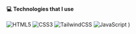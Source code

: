 
#### 💻 Technologies that I use
![HTML5](./assets/html.svg) ![CSS3](./assets/css.svg) ![TailwindCSS](./assets/tailwind.svg) ![JavaScript](./assets/javascript.svg) )
